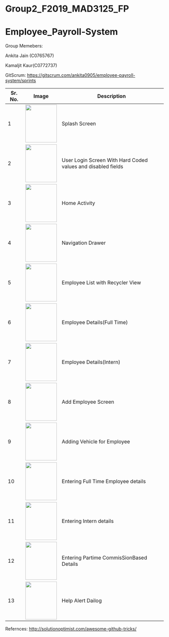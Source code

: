 # Group2_F2019_MAD3125_FP
# Employee_Payroll-System


Group Memebers:

Ankita Jain (C0765767)

Kamaljit Kaur(C0772737)

GitScrum:
https://gitscrum.com/ankita0905/employee-payroll-system/sprints

| Sr. No.         | Image               |        Description |
|---------------|---------------------|--------------------|  
1 | <img src="https://user-images.githubusercontent.com/55303200/70661891-35381880-1c33-11ea-910e-ead62ce8b434.png" width="100" height="120"/>| Splash Screen|
2 | <img src="https://user-images.githubusercontent.com/55303200/70661889-35381880-1c33-11ea-8520-ca5c00caadd0.png" width="100" height="120"/> | User Login Screen With Hard Coded values and disabled fields
3 | <img src="https://user-images.githubusercontent.com/55303200/70661887-349f8200-1c33-11ea-8cff-0095a03bd947.png" width="100" height="120"/> | Home Activity
4 | <img src="https://user-images.githubusercontent.com/55303200/70661890-35381880-1c33-11ea-97f3-21eded6919ca.png" width="100" height="120"/> | Navigation Drawer
5 | <img src="https://user-images.githubusercontent.com/55303200/70661888-349f8200-1c33-11ea-94dd-7f98d4ff47b4.png" width="100" height="120"/> | Employee List with Recycler View
6 | <img src="https://user-images.githubusercontent.com/55303200/70662506-5816fc80-1c34-11ea-8348-9f5bc422779a.png" width="100" height="120"/> | Employee Details(Full Time)
7 | <img src="https://user-images.githubusercontent.com/55303200/70661885-349f8200-1c33-11ea-99aa-bcd188cc403a.png" width="100" height="120"/> | Employee Details(Intern)
8 | <img src="https://user-images.githubusercontent.com/55303200/70661880-3406eb80-1c33-11ea-8cb9-a29d552f85ff.png" width="100" height="120"/> | Add Employee Screen
9 | <img src="https://user-images.githubusercontent.com/55303200/70661881-3406eb80-1c33-11ea-80e3-68fe676c97bb.png" width="100" height="120"/> | Adding Vehicle for Employee
10 | <img src="https://user-images.githubusercontent.com/55303200/70661883-349f8200-1c33-11ea-868b-b832d3ae68ff.png" width="100" height="120"/> | Entering Full Time Employee details
11 | <img src="https://user-images.githubusercontent.com/55303200/70661882-349f8200-1c33-11ea-9a86-00869910fc40.png" width="100" height="120"/> | Entering Intern details
12 | <img src="https://user-images.githubusercontent.com/55303200/70661884-349f8200-1c33-11ea-984c-bcf0563a3562.png" width="100" height="120"/> | Entering Partime CommisSionBased Details
13 | <img src="https://user-images.githubusercontent.com/55303200/70661886-349f8200-1c33-11ea-867b-b912ec07c003.png" width="100" height="120"/> | Help Alert Dailog 


Refernces:
http://solutionoptimist.com/awesome-github-tricks/
